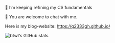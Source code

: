 🌱 I’m keeping refining my CS fundamentals  

💬 You are welcome to chat with me.  

Here is my blog-website: https://q2333gh.github.io/  

![btwl's GitHub stats](https://github-readme-stats.vercel.app/api?username=q2333gh&show_icons=true&theme=default)
